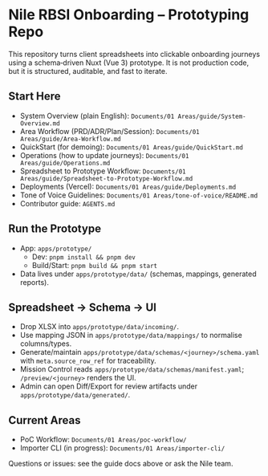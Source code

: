 # Nile RBSI Onboarding – Prototyping Repo

This repository turns client spreadsheets into clickable onboarding journeys using a schema‑driven Nuxt (Vue 3) prototype. It is not production code, but it is structured, auditable, and fast to iterate.

## Start Here
- System Overview (plain English): `Documents/01 Areas/guide/System-Overview.md`
- Area Workflow (PRD/ADR/Plan/Session): `Documents/01 Areas/guide/Area-Workflow.md`
- QuickStart (for demoing): `Documents/01 Areas/guide/QuickStart.md`
- Operations (how to update journeys): `Documents/01 Areas/guide/Operations.md`
- Spreadsheet to Prototype Workflow: `Documents/01 Areas/guide/Spreadsheet-to-Prototype-Workflow.md`
- Deployments (Vercel): `Documents/01 Areas/guide/Deployments.md`
- Tone of Voice Guidelines: `Documents/01 Areas/tone-of-voice/README.md`
- Contributor guide: `AGENTS.md`

## Run the Prototype
- App: `apps/prototype/`
  - Dev: `pnpm install && pnpm dev`
  - Build/Start: `pnpm build && pnpm start`
- Data lives under `apps/prototype/data/` (schemas, mappings, generated reports).

## Spreadsheet → Schema → UI
- Drop XLSX into `apps/prototype/data/incoming/`.
- Use mapping JSON in `apps/prototype/data/mappings/` to normalise columns/types.
- Generate/maintain `apps/prototype/data/schemas/<journey>/schema.yaml` with `meta.source_row_ref` for traceability.
- Mission Control reads `apps/prototype/data/schemas/manifest.yaml`; `/preview/<journey>` renders the UI.
- Admin can open Diff/Export for review artifacts under `apps/prototype/data/generated/`.

## Current Areas
- PoC Workflow: `Documents/01 Areas/poc-workflow/`
- Importer CLI (in progress): `Documents/01 Areas/importer-cli/`

Questions or issues: see the guide docs above or ask the Nile team.
